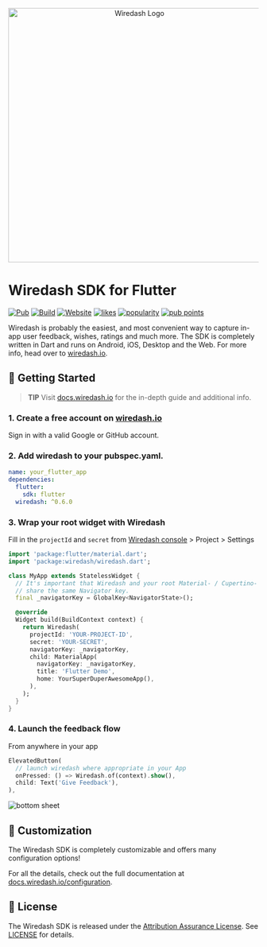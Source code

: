 <p align="center">  
<img src="https://raw.githubusercontent.com/wiredashio/wiredash-sdk/master/.github/logo.svg?sanitize=true" width="512px" alt="Wiredash Logo">
</p>

# Wiredash SDK for Flutter

[![Pub](https://img.shields.io/pub/v/wiredash.svg)](https://pub.dartlang.org/packages/wiredash)
[![Build](https://img.shields.io/github/workflow/status/wiredashio/wiredash-sdk/Static%20Analysis)](https://github.com/wiredashio/wiredash-sdk/actions)
[![Website](https://img.shields.io/badge/website-wiredash.io-blue.svg)](https://wiredash.io/)
[![likes](https://badges.bar/wiredash/likes)](https://pub.dev/packages/wiredash/score)
[![popularity](https://badges.bar/wiredash/popularity)](https://pub.dev/packages/wiredash/score)
[![pub points](https://badges.bar/wiredash/pub%20points)](https://pub.dev/packages/wiredash/score) 
  
Wiredash is probably the easiest, and most convenient way to capture in-app user feedback, wishes, ratings and much more. The SDK is completely written in Dart and runs on Android, iOS, Desktop and the Web. For more info, head over to [wiredash.io](https://wiredash.io). 
  
## 🚀 Getting Started

> **TIP**  Visit [docs.wiredash.io](https://docs.wiredash.io/guide/#integrating-wiredash-in-your-app) for the in-depth guide and additional info.

### 1. Create a free account on [wiredash.io](https://console.wiredash.io)

Sign in with a valid Google or GitHub account.

### 2. Add wiredash to your pubspec.yaml.

```yaml
name: your_flutter_app
dependencies:
  flutter:
    sdk: flutter
  wiredash: ^0.6.0
```

### 3. Wrap your root widget with Wiredash

Fill in the `projectId` and `secret` from [Wiredash console](https://console.wiredash.io) > Project > Settings

```dart
import 'package:flutter/material.dart';
import 'package:wiredash/wiredash.dart';

class MyApp extends StatelessWidget {
  // It's important that Wiredash and your root Material- / Cupertino- / WidgetsApp
  // share the same Navigator key.
  final _navigatorKey = GlobalKey<NavigatorState>();

  @override
  Widget build(BuildContext context) {
    return Wiredash(
      projectId: 'YOUR-PROJECT-ID',
      secret: 'YOUR-SECRET',
      navigatorKey: _navigatorKey,
      child: MaterialApp(
        navigatorKey: _navigatorKey,
        title: 'Flutter Demo',
        home: YourSuperDuperAwesomeApp(),
      ),
    );
  }
}
```

### 4. Launch the feedback flow

From anywhere in your app

```dart
ElevatedButton(
  // launch wiredash where appropriate in your App 
  onPressed: () => Wiredash.of(context).show(),
  child: Text('Give Feedback'),
),
```

![bottom sheet](https://deploy-preview-4--wiredash-docs.netlify.app/assets/img/wiredash-sample-app-side-by-side-start.09e3b5f2.png)

## 🎨 Customization

The Wiredash SDK is completely customizable and offers many configuration options!

For all the details, check out the full documentation at [docs.wiredash.io/configuration](https://docs.wiredash.io/configuration/).

## 📃 License  
  
The Wiredash SDK is released under the [Attribution Assurance License](https://opensource.org/licenses/AAL). See [LICENSE](https://github.com/wiredashio/wiredash-sdk/blob/master/LICENSE) for details.
